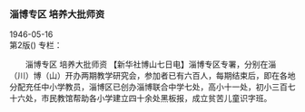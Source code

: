 ### 淄博专区  培养大批师资  

1946-05-16  
第2版()
专栏：

　　淄博专区
    培养大批师资
    【新华社博山七日电】淄博专区专署，分别在淄（川）博（山）开办两期教学研究会，参加者已有六百人，每期结束后，即在各地分配充任中小学教员，淄博区已创办淄博联合中学七处，高小十一处，初小三百七十六处，市民教馆帮助各小学建立四十余处黑板报，成立贫苦儿童识字班。  

